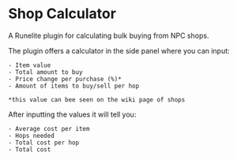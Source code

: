 # Shop Calculator
A Runelite plugin for calculating bulk buying from NPC shops.

The plugin offers a calculator in the side panel where you can input:
	
	- Item value
	- Total amount to buy
	- Price change per purchase (%)*
	- Amount of items to buy/sell per hop
	
	*this value can bee seen on the wiki page of shops
	
After inputting the values it will tell you:

	- Average cost per item
	- Hops needed
	- Total cost per hop
	- Total cost